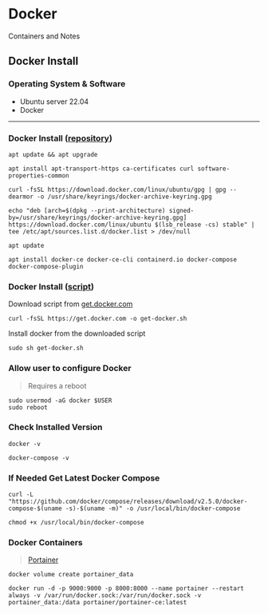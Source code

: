 # Docker
Containers and Notes

## Docker Install

### Operating System & Software
- Ubuntu server 22.04
- Docker

---

### Docker Install ([repository](https://docs.docker.com/engine/install/ubuntu/#install-using-the-repository))
```
apt update && apt upgrade

apt install apt-transport-https ca-certificates curl software-properties-common

curl -fsSL https://download.docker.com/linux/ubuntu/gpg | gpg --dearmor -o /usr/share/keyrings/docker-archive-keyring.gpg

echo "deb [arch=$(dpkg --print-architecture) signed-by=/usr/share/keyrings/docker-archive-keyring.gpg] https://download.docker.com/linux/ubuntu $(lsb_release -cs) stable" | tee /etc/apt/sources.list.d/docker.list > /dev/null

apt update

apt install docker-ce docker-ce-cli containerd.io docker-compose docker-compose-plugin
```

### Docker Install ([script](https://docs.docker.com/engine/install/ubuntu/#install-using-the-convenience-script))
Download script from [get.docker.com](https://get.docker.com/)
```
curl -fsSL https://get.docker.com -o get-docker.sh
```
Install docker from the downloaded script
```
sudo sh get-docker.sh
```

### Allow user to configure Docker
> Requires a reboot
```
sudo usermod -aG docker $USER
sudo reboot
```

### Check Installed Version
```
docker -v

docker-compose -v
```

### If Needed Get Latest Docker Compose
```
curl -L "https://github.com/docker/compose/releases/download/v2.5.0/docker-compose-$(uname -s)-$(uname -m)" -o /usr/local/bin/docker-compose

chmod +x /usr/local/bin/docker-compose
```

### Docker Containers
> [Portainer](https://hub.docker.com/r/portainer/portainer-ce)
```
docker volume create portainer_data

docker run -d -p 9000:9000 -p 8000:8000 --name portainer --restart always -v /var/run/docker.sock:/var/run/docker.sock -v portainer_data:/data portainer/portainer-ce:latest
```
